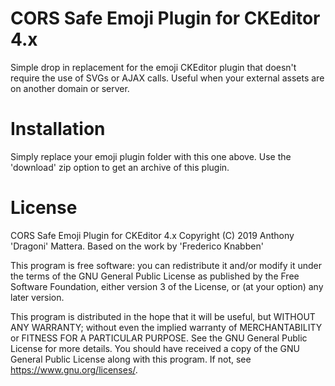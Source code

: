 # CORS Safe Emoji Plugin for CKEditor 4.x
Simple drop in replacement for the emoji CKEditor plugin that doesn't require the use of SVGs or AJAX calls. Useful when your external assets are on another domain or server.

# Installation
Simply replace your emoji plugin folder with this one above. Use the 'download' zip option to get an archive of this plugin.

# License
CORS Safe Emoji Plugin for CKEditor 4.x
Copyright (C) 2019 Anthony 'Dragoni' Mattera. Based on the work by 'Frederico Knabben'

This program is free software: you can redistribute it and/or modify it under the terms of the GNU General Public License as published by the Free Software Foundation, either version 3 of the License, or (at your option) any later version.

This program is distributed in the hope that it will be useful, but WITHOUT ANY WARRANTY; without even the implied warranty of MERCHANTABILITY or FITNESS FOR A PARTICULAR PURPOSE.  See the GNU General Public License for more details.
 You should have received a copy of the GNU General Public License along with this program.  If not, see <https://www.gnu.org/licenses/>.
